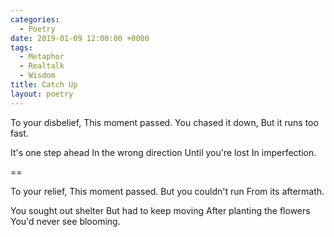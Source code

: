 ```yaml
---
categories:
  - Poetry
date: 2019-01-09 12:00:00 +0000
tags:
  - Metaphor
  - Realtalk
  - Wisdom
title: Catch Up
layout: poetry
---
```


To your disbelief,
This moment passed.
You chased it down,
But it runs too fast.

It's one step ahead
In the wrong direction
Until you're lost
In imperfection.

==

To your relief,
This moment passed.
But you couldn't run
From its aftermath.

You sought out shelter
But had to keep moving
After planting the flowers
You'd never see blooming.
